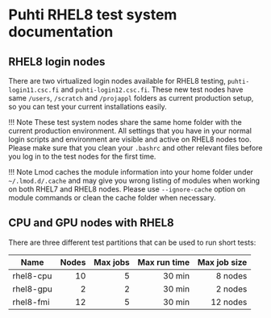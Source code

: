 # Puhti RHEL8 test system documentation

## RHEL8 login nodes

There are two virtualized login nodes available for RHEL8 testing,
`puhti-login11.csc.fi` and `puhti-login12.csc.fi`. These new test
nodes have same `/users`, `/scratch` and `/projappl` folders as current
production setup, so you can test your current installations easily.

!!! Note
    These test system nodes share the same home folder with the
    current production environment. All settings that you have in your
    normal login scripts and environment are visible and active on
    RHEL8 nodes too. Please make sure that you clean your `.bashrc`
    and other relevant files before you log in to the test nodes for
    the first time.

!!! Note
    Lmod caches the module information into your home folder under
    `~/.lmod.d/.cache` and may give you wrong listing of modules when
    working on both RHEL7 and RHEL8 nodes. Please use `--ignore-cache`
    option on module commands or clean the cache folder when
    necessary.

## CPU and GPU nodes with RHEL8

There are three different test partitions that can be used to run
short tests:

| Name      | Nodes | Max jobs | Max run time | Max job size |
|-----------|------:|---------:|-------------:|-------------:|
| rhel8-cpu |    10 |        5 |       30 min |      8 nodes |
| rhel8-gpu |     2 |        2 |       30 min |      2 nodes |
| rhel8-fmi |    12 |        5 |       30 min |     12 nodes |

